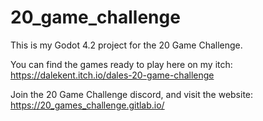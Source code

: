 # 20_game_challenge

This is my Godot 4.2 project for the 20 Game Challenge.

You can find the games ready to play here on my itch: https://dalekent.itch.io/dales-20-game-challenge

Join the 20 Game Challenge discord, and visit the website: https://20_games_challenge.gitlab.io/
